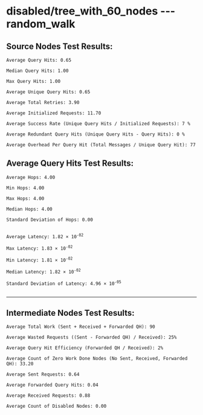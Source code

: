 # disabled/tree_with_60_nodes --- random_walk
## Source Nodes Test Results:
	Average Query Hits: 0.65

	Median Query Hits: 1.00

	Max Query Hits: 1.00

	Average Unique Query Hits: 0.65

	Average Total Retries: 3.90

	Average Initialized Requests: 11.70

	Average Success Rate (Unique Query Hits / Initialized Requests): 7 %

	Average Redundant Query Hits (Unique Query Hits - Query Hits): 0 %

	Average Overhead Per Query Hit (Total Messages / Unique Query Hit): 77



## Average Query Hits Test Results:
<pre><code>Average Hops: 4.00

Min Hops: 4.00

Max Hops: 4.00

Median Hops: 4.00

Standard Deviation of Hops: 0.00


Average Latency: 1.82 × 10<sup>-02</sup>

Max Latency: 1.83 × 10<sup>-02</sup>

Min Latency: 1.81 × 10<sup>-02</sup>

Median Latency: 1.82 × 10<sup>-02</sup>

Standard Deviation of Latency: 4.96 × 10<sup>-05</sup>

</code></pre>

---------------------------------------------
## Intermediate Nodes Test Results:

	Average Total Work (Sent + Received + Forwarded QH): 90

	Average Wasted Requests ((Sent - Forwarded QH) / Received): 25%

	Average Query Hit Efficiency (Forwarded QH / Received): 2%

	Average Count of Zero Work Done Nodes (No Sent, Received, Forwarded QH): 33.20

	Average Sent Requests: 0.64

	Average Forwarded Query Hits: 0.04

	Average Received Requests: 0.88

	Average Count of Disabled Nodes: 0.00

